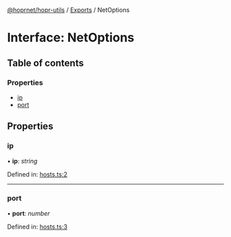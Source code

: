 [@hoprnet/hopr-utils](../README.md) / [Exports](../modules.md) / NetOptions

# Interface: NetOptions

## Table of contents

### Properties

- [ip](netoptions.md#ip)
- [port](netoptions.md#port)

## Properties

### ip

• **ip**: *string*

Defined in: [hosts.ts:2](https://github.com/jlherren/hoprnet/blob/master/packages/utils/src/hosts.ts#L2)

___

### port

• **port**: *number*

Defined in: [hosts.ts:3](https://github.com/jlherren/hoprnet/blob/master/packages/utils/src/hosts.ts#L3)
